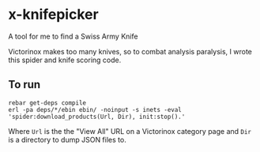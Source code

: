 x-knifepicker
=============

A tool for me to find a Swiss Army Knife

Victorinox makes too many knives, so to combat analysis paralysis, I
wrote this spider and knife scoring code.

To run
--------

    rebar get-deps compile
    erl -pa deps/*/ebin ebin/ -noinput -s inets -eval 'spider:download_products(Url, Dir), init:stop().'

Where `Url` is the the "View All" URL on a Victorinox category page and `Dir` is a directory to dump JSON files to.
